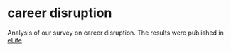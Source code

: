 # career disruption
Analysis of our survey on career disruption. The results were published in [eLife](https://elifesciences.org/articles/76123).

